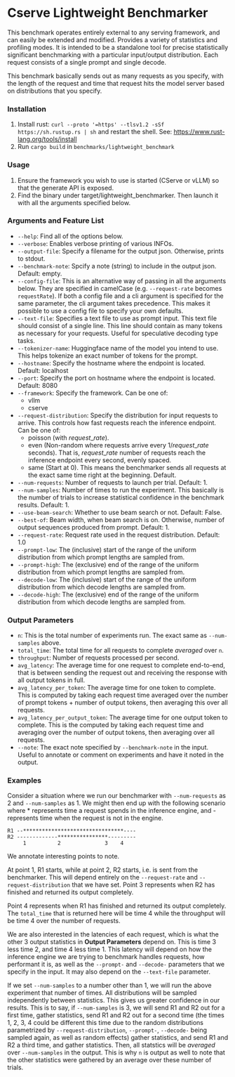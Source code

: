 # Cserve Lightweight Benchmarker
This benchmark operates entirely external to any serving framework, and can easily be extended and modified. Provides a variety of statistics and profiling modes. It is intended to be a standalone tool for precise statistically significant benchmarking with a particular input/output distribution. Each request consists of a single prompt and single decode. 

This benchmark basically sends out as many requests as you specify, with the length of the request and time that request hits the model server based on distributions that you specify.

### Installation
1) Install rust: `curl --proto '=https' --tlsv1.2 -sSf https://sh.rustup.rs | sh` and restart the shell. See: https://www.rust-lang.org/tools/install
2) Run `cargo build` in `benchmarks/lightweight_benchmark`

### Usage
1) Ensure the framework you wish to use is started (CServe or vLLM) so that the generate API is exposed.
2) Find the binary under target/lightweight_benchmarker. Then launch it with all the arguments specified below.

### Arguments and Feature List
* `--help`: Find all of the options below.
* `--verbose`: Enables verbose printing of various INFOs.
* `--output-file`: Specify a filename for the output json. Otherwise, prints to stdout.
* `--benchmark-note`: Spcify a note (string) to include in the output json. Default: empty.
* `--config-file`: This is an alternative way of passing in all the arguments below. They are specified in camelCase (e.g. `--request-rate` becomes `requestRate`). If both a config file and a cli argument is specified for the same parameter, the cli argument takes precedence. This makes it possible to use a config file to specify your own defaults.
* `--text-file`: Specifies a text file to use as prompt input. This text file should consist of a single line. This line should contain as many tokens as necessary for your requests. Useful for speculative decoding type tasks.
* `--tokenizer-name`: Huggingface name of the model you intend to use. This helps tokenize an exact number of tokens for the prompt.
* `--hostname`: Specify the hostname where the endpoint is located. Default: localhost 
* `--port`: Specify the port on hostname where the endpoint is located. Default: 8080
* `--framework`: Specify the framework. Can be one of:
    * vllm
    * cserve
* `--request-distribution`: Specify the distribution for input requests to arrive. This controls how fast requests reach the inference endpoint. Can be one of:
    * poisson (with $request\_rate$).
    * even (Non-random where requests arrive every $1/request\_rate$ seconds). That is, $request\_rate$ number of requests reach the inference endpoint every second, evenly spaced.
    * same (Start at 0). This means the benchmarker sends all requests at the exact same time right at the beginning. Default.
* `--num-requests`: Number of requests to launch per trial. Default: 1.
* `--num-samples`: Number of times to run the experiment. This basically is the number of trials to increase statistical confidence in the benchmark results. Default: 1.
* `--use-beam-search`: Whether to use beam search or not. Default: False.
* `--best-of`: Beam width, when beam search is on. Otherwise, number of output sequences produced from prompt. Default: 1.
* `--request-rate`: Request rate used in the request distribution. Default: 1.0
* `--prompt-low`: The (inclusive) start of the range of the uniform distribution from which prompt lengths are sampled from.
* `--prompt-high`: The (exclusive) end of the range of the uniform distribution from which prompt lengths are sampled from.
* `--decode-low`: The (inclusive) start of the range of the uniform distribution from which decode lengths are sampled from.
* `--decode-high`: The (exclusive) end of the range of the uniform distribution from which decode lengths are sampled from.

### Output Parameters
* `n`: This is the total number of experiments run. The exact same as `--num-samples` above.
* `total_time`: The total time for all requests to complete *averaged* over `n`.
* `throughput`: Number of requests processed per second.
* `avg_latency`: The average time for one request to complete end-to-end, that is between sending the request out and receiving the response with all output tokens in full.
* `avg_latency_per_token`: The average time for one token to complete. This is computed by taking each request time averaged over the number of prompt tokens + number of output tokens, then averaging this over all requests.
* `avg_latency_per_output_token`: The average time for one output token to complete. This is the computed by taking each request time and averaging over the number of output tokens, then averaging over all requests.
* `--note`: The exact note specified by `--benchmark-note` in the input. Useful to annotate or comment on experiments and have it noted in the output.

### Examples
Consider a situation where we run our benchmarker with `--num-requests` as 2 and `--num-samples` as 1. We might then end up with the following scenario where \* represents time a request spends in the inference engine, and \- represents time when the request is not in the engine.

```
R1 --********************************----
R2 -------------****************---------
     1          2              3    4
```

We annotate interesting points to note.


At point 1, R1 starts, while at point 2, R2 starts, i.e. is sent from the benchmarker. This will depend entirely on the `--request-rate` and `--request-distribution` that we have set. Point 3 represents when R2 has finished and returned its output completely.

Point 4 represents when R1 has finished and returned its output completely. The `total_time` that is returned here will be time 4 while the throughput will be time 4 over the number of requests.

We are also interested in the latencies of each request, which is what the other 3 output statistics in **Output Parameters** depend on. This is time 3 less time 2, and time 4 less time 1. This latency will depend on how the inference engine we are trying to benchmark handles requests, how performant it is, as well as the `--prompt-` and `--decode-` parameters that we specify in the input. It may also depend on the `--text-file` parameter.

If we set `--num-samples` to a number other than 1, we will run the above experiment that number of times. All distributions will be sampled independently between statistics. This gives us greater confidence in our results. This is to say, if `--num-samples` is 3, we will send R1 and R2 out for a first time, gather statistics, send R1 and R2 out for a second time (the times 1, 2, 3, 4 could be different this time due to the random distributions parametrized by `--request-distribution`, `--prompt-`, `--decode-` being sampled again, as well as random effects) gather statistics, and send R1 and R2 a third time, and gather statistics. Then, all statstics will be *averaged* over `--num-samples` in the output. This is why `n` is output as well to note that the other statistics were gathered by an average over these number of trials.
